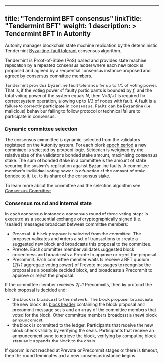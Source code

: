 
---
title: "Tendermint BFT consensus"
linkTitle: "Tendermint BFT"
weight: 1
description: >
  Tendermint BFT in Autonity
---

Autonity manages blockchain state machine replication by the deterministic Tendermint [Byzantine-fault tolerant](/glossary/#byzantine-fault-tolerance-bft) consensus algorithm.

Tendermint is Proof-of-Stake (PoS) based and provides state machine replication by a repeated consensus model where each new block is proposed and agreed by a sequential consensus instance proposed and agreed by consensus committee members.

Tendermint provides Byzantine fault tolerance for up to 1/3 of voting power. That is, if the voting power of faulty participants is bounded by _f_, and the total voting power of the system equals _N_, then _N=3f+1_ is required for correct system operation, allowing up to _1/3_ of nodes with fault. A fault is a failure to correctly participate in consensus. Faults can be Byzantine (i.e. malicious) behaviour failing to follow protocol or technical failure to participate in consensus.

### Dynamic committee selection
The consensus committee is dynamic, selected from the validators registered on the Autonity system. For each block [epoch period](/glossary/#epoch-period) a new committee is selected by protocol logic. Selection is weighted by the relative size of the validator's bonded stake amount, maximising consensus stake. The sum of bonded stake in a committee is the amount of stake securing the system's replication against Byzantine faults. A committee member's individual voting power is a function of the amount of stake bonded to it, i.e. to its share of the consensus stake.

To learn more about the committee and the selection algorithm see [Consensus Committee](/autonity/consensus/committee/).

### Consensus round and internal state
In each consensus instance a consensus round of three voting steps is executed as a sequential exchange of cryptographically signed (i.e. 'sealed') messages broadcast between committee members:

- Proposal. A block proposer is selected from the committee. The proposer validates and orders a set of transactions to create a suggested new block and broadcasts this proposal to the committee.
- Prevote. Each committee member validates suggested block correctness and broadcasts a Prevote to approve or reject the proposal.
- Precommit. Each committee member waits to receive a BFT quorum (_2f+1_ aggregate voting power) of Prevote messages to recognise the proposal as a possible decided block, and broadcasts a Precommit to approve or reject the proposal.

If the committee member receives _2f+1_ Precommits, then by protocol the block proposal is decided and:

- the block is broadcast to the network. The block proposer broadcasts the new block, its [block header](/autonity/system-model/#block-header) containing the block proposal and precommit message seals and an array of the committee members that voted for the block. Other committee members broadcast a (new) block announcement.
- the block is committed to the ledger. Participants that receive the new block check validity by verifying the seals. Participants that receive an announcement sync to retrieve the block, verifying  by computing block state as it appends the block to the chain.

If quorum is not reached at Prevote or Precommit stages or there is timeout, then the round terminates and a new consensus instance begins.
